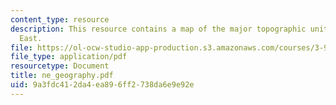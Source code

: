 ```yaml
---
content_type: resource
description: This resource contains a map of the major topographic units in the Middle
  East.
file: https://ol-ocw-studio-app-production.s3.amazonaws.com/courses/3-986-the-human-past-introduction-to-archaeology-fall-2006/9a3fdc412da4ea896ff2738da6e9e92e_ne_geography.pdf
file_type: application/pdf
resourcetype: Document
title: ne_geography.pdf
uid: 9a3fdc41-2da4-ea89-6ff2-738da6e9e92e
---
```

